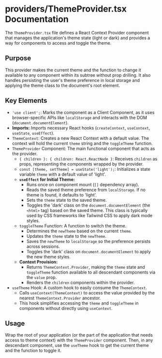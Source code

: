 # providers/ThemeProvider.tsx Documentation

The `ThemeProvider.tsx` file defines a React Context Provider component that manages the application's theme state (light or dark) and provides a way for components to access and toggle the theme.

## Purpose

This provider makes the current theme and the function to change it available to any component within its subtree without prop drilling. It also handles persisting the user's theme preference in local storage and applying the theme class to the document's root element.

## Key Elements

-   `'use client';`: Marks the component as a Client Component, as it uses browser-specific APIs like `localStorage` and interacts with the DOM (`document.documentElement`).
-   **Imports:** Imports necessary React hooks (`createContext`, `useContext`, `useState`, `useEffect`).
-   `ThemeContext`: Creates a new React Context with a default value. The context will hold the current `theme` string and the `toggleTheme` function.
-   `ThemeProvider` Component: The main functional component that acts as the provider.
    -   `{ children }: { children: React.ReactNode }`: Receives `children` as props, representing the components wrapped by the provider.
    -   `const [theme, setTheme] = useState('light');`: Initializes a state variable `theme` with a default value of 'light'.
    -   **`useEffect` for Initial Theme:**
        -   Runs once on component mount (`[]` dependency array).
        -   Reads the saved theme preference from `localStorage`. If no theme is found, it defaults to 'light'.
        -   Sets the `theme` state to the saved theme.
        -   Toggles the 'dark' class on the `document.documentElement` (the `<html>` tag) based on the saved theme. This class is typically used by CSS frameworks like Tailwind CSS to apply dark mode styles.
    -   `toggleTheme` Function: A function to switch the theme.
        -   Determines the `newTheme` based on the current `theme`.
        -   Updates the `theme` state to the `newTheme`.
        -   Saves the `newTheme` to `localStorage` so the preference persists across sessions.
        -   Toggles the 'dark' class on `document.documentElement` to apply the new theme styles.
    -   **Context Provision:**
        -   Returns `ThemeContext.Provider`, making the `theme` state and `toggleTheme` function available to all descendant components via the `value` prop.
        -   Renders the `children` components within the provider.
-   `useTheme` Hook: A custom hook to easily consume the `ThemeContext`.
    -   Calls `useContext(ThemeContext)` to access the value provided by the nearest `ThemeContext.Provider` ancestor.
    -   This hook simplifies accessing the `theme` and `toggleTheme` in components without directly using `useContext`.

## Usage

Wrap the root of your application (or the part of the application that needs access to theme context) with the `ThemeProvider` component. Then, in any descendant component, use the `useTheme` hook to get the current theme and the function to toggle it.
